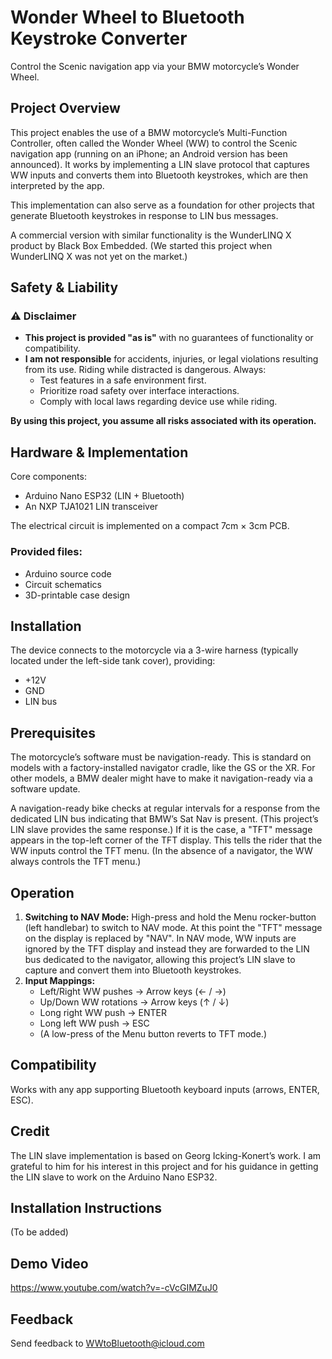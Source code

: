 # Wonder Wheel to Bluetooth Keystroke Converter

Control the Scenic navigation app via your BMW motorcycle’s Wonder Wheel.

## Project Overview

This project enables the use of a BMW motorcycle’s Multi-Function Controller, often called the Wonder Wheel (WW) to control the Scenic navigation app (running on an iPhone; an Android version has been announced). It works by implementing a LIN slave protocol that captures WW inputs and converts them into Bluetooth keystrokes, which are then interpreted by the app.

This implementation can also serve as a foundation for other projects that generate Bluetooth keystrokes in response to LIN bus messages.

A commercial version with similar functionality is the WunderLINQ X product by Black Box Embedded. (We started this project when WunderLINQ X was not yet on the market.)

## Safety & Liability

### ⚠️ Disclaimer

*   **This project is provided "as is"** with no guarantees of functionality or compatibility.
*   **I am not responsible** for accidents, injuries, or legal violations resulting from its use. Riding while distracted is dangerous. Always:
    *   Test features in a safe environment first.
    *   Prioritize road safety over interface interactions.
    *   Comply with local laws regarding device use while riding.

**By using this project, you assume all risks associated with its operation.**

## Hardware & Implementation

Core components:
*   Arduino Nano ESP32 (LIN + Bluetooth)
*   An NXP TJA1021 LIN transceiver

The electrical circuit is implemented on a compact 7cm × 3cm PCB.

### Provided files:
*   Arduino source code
*   Circuit schematics
*   3D-printable case design

## Installation

The device connects to the motorcycle via a 3-wire harness (typically located under the left-side tank cover), providing:
*   +12V
*   GND
*   LIN bus

## Prerequisites

The motorcycle’s software must be navigation-ready. This is standard on models with a factory-installed navigator cradle, like the GS or the XR. For other models, a BMW dealer might have to make it navigation-ready via a software update.

A navigation-ready bike checks at regular intervals for a response from the dedicated LIN bus indicating that BMW’s Sat Nav is present. (This project’s LIN slave provides the same response.) If it is the case, a "TFT" message appears in the top-left corner of the TFT display. This tells the rider that the WW inputs control the TFT menu. (In the absence of a navigator, the WW always controls the TFT menu.)

## Operation

1.  **Switching to NAV Mode:** High-press and hold the Menu rocker-button (left handlebar) to switch to NAV mode. At this point the "TFT" message on the display is replaced by "NAV". In NAV mode, WW inputs are ignored by the TFT display and instead they are forwarded to the LIN bus dedicated to the navigator, allowing this project’s LIN slave to capture and convert them into Bluetooth keystrokes.
2.  **Input Mappings:**
    *   Left/Right WW pushes → Arrow keys (← / →)
    *   Up/Down WW rotations → Arrow keys (↑ / ↓)
    *   Long right WW push → ENTER
    *   Long left WW push → ESC
    *   (A low-press of the Menu button reverts to TFT mode.)

## Compatibility

Works with any app supporting Bluetooth keyboard inputs (arrows, ENTER, ESC).

## Credit

The LIN slave implementation is based on Georg Icking-Konert’s work. I am grateful to him for his interest in this project and for his guidance in getting the LIN slave to work on the Arduino Nano ESP32.

## Installation Instructions
(To be added)

## Demo Video
https://www.youtube.com/watch?v=-cVcGIMZuJ0

## Feedback
Send feedback to WWtoBluetooth@icloud.com
